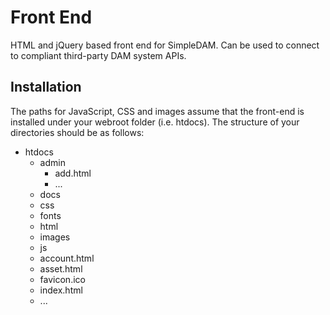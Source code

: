 # Front End
 HTML and jQuery based front end for SimpleDAM. Can be used to connect to compliant third-party DAM system APIs.
## Installation
The paths for JavaScript, CSS and images assume that the front-end is installed under your webroot folder (i.e. htdocs).  The structure of your directories should be as follows:
- htdocs
    - admin
        - add.html
        - ...
    - docs
    - css
    - fonts
    - html
    - images
    - js
    - account.html
    - asset.html
    - favicon.ico
    - index.html
    - ...
